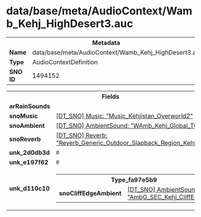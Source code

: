 <h1>data/base/meta/AudioContext/Wamb_Kehj_HighDesert3.auc</h1><table><tr><th colspan="100%">Metadata</th></tr><tr><td><b>Name</b></td><td>data/base/meta/AudioContext/Wamb_Kehj_HighDesert3.auc</td></tr><tr><td><b>Type</b></td><td>AudioContextDefinition</td></tr><tr><td><b>SNO ID</b></td><td>1494152</td></tr></table>

<table><tr><th colspan="100%">Fields</th></tr><tr><td><b>arRainSounds</b></td><td></td></tr><tr><td><b>snoMusic</b></td><td><a href="..\Music\Music_Kehjistan_Overworld2.mus">[DT_SNO] Music: "Music_Kehjistan_Overworld2"</a></td></tr><tr><td><b>snoAmbient</b></td><td><a href="..\AmbientSound\WAmb_Kehj_Global_TOD.ams">[DT_SNO] AmbientSound: "WAmb_Kehj_Global_TOD"</a></td></tr><tr><td><b>snoReverb</b></td><td><a href="..\Reverb\Reverb_Generic_Outdoor_Slapback_Region_Kehjistan.rev">[DT_SNO] Reverb: "Reverb_Generic_Outdoor_Slapback_Region_Kehjistan"</a></td></tr><tr><td><b>unk_2d0db3d</b></td><td><code>0</code></td></tr><tr><td><b>unk_e197f62</b></td><td><code>0</code></td></tr><tr><td><b>unk_d110c10</b></td><td><table><tr><th colspan="100%">Type_fa97e5b9</th></tr><tr><td><b>snoCliffEdgeAmbient</b></td><td><a href="..\AmbientSound\AmbG_SEC_Kehj_CliffEdge.ams">[DT_SNO] AmbientSound: "AmbG_SEC_Kehj_CliffEdge"</a></td></tr></table>

</td></tr></table>

